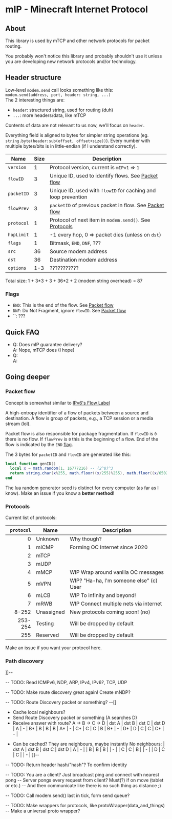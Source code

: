 # mIP - Minecraft Internet Protocol

## About
This library is used by mTCP and other network protocols for packet routing.

You probably won't notice this library and probably shouldn't use it
unless you are developing new network protocols and/or technology.

## Header structure
Low-level `modem.send` call looks something like this:\
`modem.send(address, port, header: string, ...)`\
The 2 interesting things are:
- `header`: structured string, used for routing (duh)
- `...`: more headers/data, like mTCP

Contents of data are not relevant to us now, we'll focus on `header`.

Everything field is aligned to bytes for simpler string operations
(eg. `string.byte(header:sub(offset, offset+size))`).
Every number with multiple bytes/bits is in little-endian (if I understand correctly).

| Name       | Size | Description
| ---------- | ---- | ---
| `version`  |   1  | Protocol version, current is `mIPv1` => `1`
| `flowID`   |   3  | Unique ID, used to identify flows. See [Packet flow](#packet-flow)
| `packetID` |   3  | Unique ID, used with `flowID` for caching and loop prevention
| `flowPrev` |   3  | `packetID` of previous packet in flow. See [Packet flow](#packet-flow)
| `protocol` |   1  | Protocol of next item in `modem.send()`. See [Protocols](#protocols)
| `hopLimit` |   1  | -1 every hop, 0 => packet dies (unless on `dst`)
| `flags`    |   1  | Bitmask, `END`, `DNF`, ???
| `src`      |  36  | Source modem address
| `dst`      |  36  | Destination modem address
| `options`  | 1-3  | ???????????

Total size: 1 + 3\*3 + 3 + 36\*2 + 2 (modem string overhead) = 87

### Flags
- `END`: This is the end of the flow. See [Packet flow](#packet-flow)
- `DNF`: Do Not Fragment, ignore `flowID`. See [Packet flow](#packet-flow)
- ``: ???

## Quick FAQ

- Q: Does mIP guarantee delivery?\
  A: Nope, mTCP does (I hope)
- Q: \
  A: 

## Going deeper

### Packet flow
Concept is somewhat similar to [IPv6's Flow Label](https://en.wikipedia.org/wiki/IPv6_packet#Fixed_header)

A high-entropy identifier of a flow of packets between a source and destination.
A flow is group of packets, e.g., a TCP session or a media stream (lol).

Packet flow is also responsible for package fragmentation.
If `flowID` is `0` there is no flow.
If `flowPrev` is `0` this is the beginning of a flow.
End of the flow is indicated by the `END` [flag](#flags).

The 3 bytes for `packetID` and `flowID` are generated like this:
```lua
local function genID()
  local x = math.random(1, 16777216) -- (2^8)^3
  return string.char(x%255, math.floor((x/255)%255), math.floor((x/65025)%255))
end
```
The lua random generator seed is distinct for every computer (as far as I know).
Make an issue if you know a **better method**!

### Protocols
Current list of protocols:

| `protocol` | Name     | Description
| ------: | ----------- | ---
|       0 | Unknown     | Why though?
|       1 | mICMP       | Forming OC Internet since 2020
|       2 | mTCP        | 
|       3 | mUDP        | 
|       4 | mMCP        | WIP Wrap around vanilla OC messages
|       5 | mVPN        | WIP? "Ha-ha, I'm someone else" (c) User
|       6 | mLCB        | WIP To infinity and beyond!
|       7 | mRWB        | WIP Connect multiple nets via internet
|   8-252 | Unassigned  | New protocols coming soon! (no)
| 253-254 | Testing     | Will be dropped by default
|     255 | Reserved    | Will be dropped by default

Make an issue if you want your protocol here.

### Path discovery

]]--

-- TODO: Read ICMPv6, NDP, ARP, IPv4, IPv6?, TCP, UDP

-- TODO: Make route discovery great again! Create mNDP?

-- TODO: Route Discovery packet or something?
--[[
- Cache local neighbours?
- Send Route Discovery packet or something (A searches D)
- Receive answer with route? A -> B -> C -> D
  | dst A | dst B | dst C | dst D |
A |   -   |   B*  |   B   |   B   |
B |   A*  |   -   |   C*  |   C   |
C |   B   |   B*  |   -   |   D*  |
D |   C   |   C   |   C*  |   -   |
* Can be cached? They are neighbours, maybe instantly
No neighbours:
  | dst A | dst B | dst C | dst D |
A |   -   |       |   B   |   B   |
B |       |   -   |       |   C   |
C |   B   |       |   -   |       |
D |   C   |   C   |       |   -   |
]]--

-- TODO: Return header hash/"hash"? To confirm identity

-- TODO: You are a client? Just broadcast ping and connect with nearest pong
-- Server pongs every request from client? Must(?) if on move (tablet or etc.)
-- And then communicate like there is no such thing as distance ;)

-- TODO: Call modem.send() last in tick, form send queue?

-- TODO: Make wrappers for protocols, like protoWrapper(data_and_things)
-- Make a universal proto wrapper?

